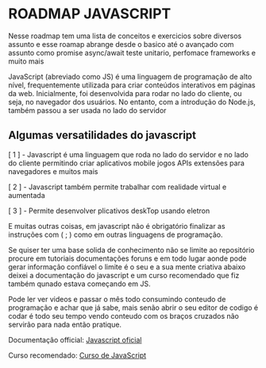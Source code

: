 # ROADMAP JAVASCRIPT

Nesse roadmap tem uma lista de conceitos e exercicios sobre diversos assunto e esse roamap abrange desde o basico
até o avançado com assunto como promise async/await teste unitario, perfomace frameworks e muito mais 

JavaScript (abreviado como JS) é uma linguagem de programação de alto nível, frequentemente utilizada para criar 
conteúdos interativos em páginas da web. Inicialmente, foi desenvolvida para rodar no lado do cliente, ou seja, 
no navegador dos usuários. No entanto, com a introdução do Node.js, também passou a ser usada no lado do servidor

## Algumas versatilidades do javascript

[ 1 ] - Javascript é uma linguagem que roda no lado do servidor e no lado do cliente permitindo criar aplicativos 
mobile jogos APIs extensões para navegadores e muitos mais 

[ 2 ] - Javascript também permite trabalhar com realidade virtual e aumentada

[ 3 ] - Permite desenvolver plicativos deskTop usando eletron

E muitas outras coisas, em javascript não é obrigatório finalizar as instruções com ( ; ) como em outras linguagens de 
programação.

Se quiser ter uma base solida de conhecimento não se limite ao repositório procure em tutoriais documentações foruns e em todo lugar aonde pode gerar informação confiável  o limite é o seu e a sua mente criativa abaixo deixei a documentação do javascript e um curso recomendado que fiz também qunado estava começando em JS.

Pode ler ver videos e passar o mês todo consumindo conteudo de programação e achar que já sabe, mais senão abrir o seu editor de codigo é codar é todo seu tempo vendo conteudo com os braços cruzados não servirão para nada então pratique.

Documentação official: [Javascript oficial](https://developer.mozilla.org/pt-BR/docs/Web/JavaScript)

Curso recomendado: [Curso de JavaScript](https://www.youtube.com/watch?v=1-w1RfGIov4&list=PLHz_AreHm4dlsK3Nr9GVvXCbpQyHQl1o1&ab_channel=CursoemV%C3%ADdeo)

